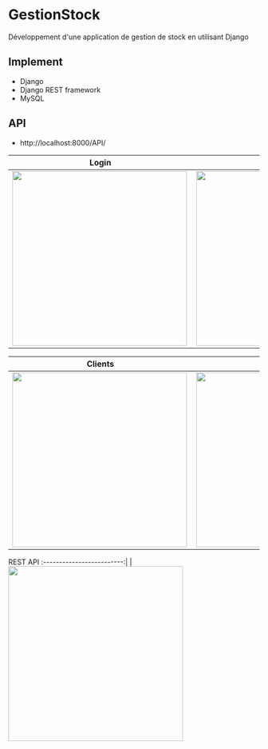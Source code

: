 # GestionStock
Développement d'une application de gestion de stock en utilisant Django

## Implement
- Django
- Django REST framework 
- MySQL

## API
- http://localhost:8000/API/

Login           |Statistics           |Products
:-------------------------:|:-------------------------:|:-------------------------
<img align="left" height="350" src="https://github.com/MrAbdelaziz/GestionStock-django/blob/master/ScreenShots/login.png">|<img align="center" height="350" src="https://github.com/MrAbdelaziz/GestionStock-django/blob/master/ScreenShots/STATISTICS.png">|<img align="center" height="350" src="https://github.com/MrAbdelaziz/GestionStock-django/blob/master/ScreenShots/Products.png">


Clients           |Suppliers           |Purchases
:-------------------------:|:-------------------------:|:-------------------------
<img align="left" height="350" src="https://github.com/MrAbdelaziz/GestionStock-django/blob/master/ScreenShots/clients.png">|<img align="center" height="350" src="https://github.com/MrAbdelaziz/GestionStock-django/blob/master/ScreenShots/SUPPLIERS.png">|<img align="center" height="350" src="https://github.com/MrAbdelaziz/GestionStock-django/blob/master/ScreenShots/purchases.png">


REST API
:-------------------------:|
<img align="left" height="350" src="https://github.com/MrAbdelaziz/GestionStock-django/blob/master/ScreenShots/RESTAPI.png"> |
